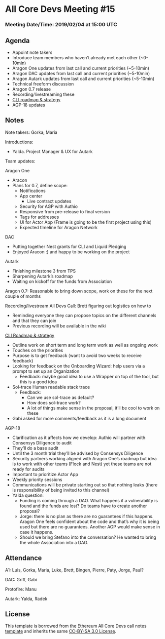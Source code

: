 # All Core Devs Meeting #15
### Meeting Date/Time: 2019/02/04 at 15:00 UTC

## Agenda
- Appoint note takers
- Introduce team members who haven’t already met each other (~0-10min)
- Aragon One updates from last call and current priorities (~5-10min)
- Aragon DAC updates from last call and current priorities (~5-10min)
- Aragon Autark updates from last call and current priorities (~5-10min)
- Technical freeform discussion
- Aragon 0.7 release
- Recording/livestreaming these
- [CLI roadmap & strategy](https://www.notion.so/aragon/CLI-roadmap-strategy-30f8cfcdf2f8483f96e6cd4b580960d5)
- AGP-18 updates

## Notes
Note takers: Gorka, Maria

Introductions:

- Yalda. Project Manager & UX for Autark

Team updates:

Aragon One

- Aracon
- Plans for 0.7, define scope:
    - Notifications
    - App center
        - Live contract updates
    - Security for AGP with Authio
    - Responsive from pre-release to final version
    - Tags for addresses
    - UI for Actor App (Frame is going to be the first project using this)
    - Expected tImeline for Aragon Network

DAC

- Putting together Nest grants for CLI and Liquid Pledging
- Enjoyed Aracon :) and happy to be working on the project

Autark

- Finishing milestone 3 from TPS
- Sharpening Autark’s roadmap
- Waiting on kickoff for the funds from Association

Aragon 0.7: Reasonable to bring down scope, work on these for the next couple of months

Recording/livestream All Devs Call: Brett figuring out logistics on how to

- Reminding everyone they can propose topics on the different channels and that they can join
- Previous recording will be available in the wiki

[CLI Roadmap & strategy](https://www.notion.so/CLI-roadmap-strategy-30f8cfcdf2f8483f96e6cd4b580960d5)

- Outline work on short term and long term work as well as ongoing work
- Touches on the priorities
- Purpose is to get feedback (want to avoid two weeks to receive feedback)
- Looking for feedback on the Onboarding Wizard: help users via a prompt to set up an Organization
    - Feedback: maybe good idea to use a Wrapper on top of the tool, but this is a good idea
- Sol-trace Human readable stack trace
    - Feedback:
        - Can we use sol-trace as default?
        - How does sol-trace work?
        - A lot of things make sense in the proposal, it’ll be cool to work on these
- Gabi asked for more comments/feedback as it is a long document

AGP-18

- Clarification as it affects how we develop: Authio will partner with Consensys Diligence to audit
- They’ll do a base audit
- Until the 3 month trial they’ll be advised by Consensys Diligence
- Security partners working aligned with Aragon One’s roadmap but idea is to work with other teams (Flock and Nest) yet these teams are not ready for audits
- Important to prioritize Actor App
- Weekly priority sessions
- Communications will be private starting out so that nothing leaks (there is responsibility of being invited to this channel)
- Yalda question:
    - Funding is coming through a DAO. What happens if a vulnerability is found and the funds are lost? Do teams have to create another proposal?
    - Jorge: there is no plan as there are no guarantees if this happens. Aragon One feels confident about the code and that’s why it is being used but there are no guarantees. Another AGP would make sense in case it happens.
    - Should we bring Stefano into the conversation? He wanted to bring the whole Association into a DAO.

## Attendance
A1: Luis, Gorka, Maria, Luke, Brett, Bingen, Pierre, Paty, Jorge, Paul?

DAC: Griff, Gabi

Protofire: Manu

Autark: Yalda, Radek

## License
This template is borrowed from the Ethereum All Core Devs call notes [template](https://github.com/ethereum/pm/blob/master/All%20Core%20Devs%20Meetings/Meeting%20Template.md) and inherits the same [CC-BY-SA 3.0 License](https://github.com/ethereum/pm/blob/master/LICENSE).
